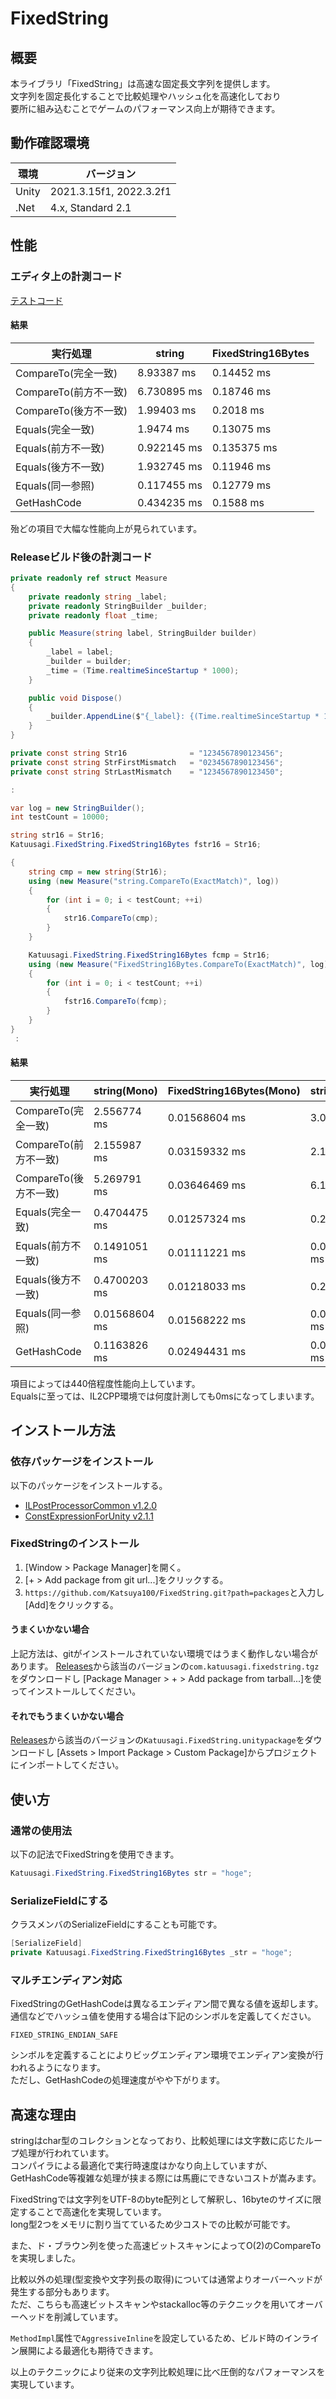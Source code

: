 # FixedString
## 概要
本ライブラリ「FixedString」は高速な固定長文字列を提供します。  
文字列を固定長化することで比較処理やハッシュ化を高速化しており  
要所に組み込むことでゲームのパフォーマンス向上が期待できます。  

## 動作確認環境
|  環境  |  バージョン  |
| ---- | ---- |
| Unity | 2021.3.15f1, 2022.3.2f1 |
| .Net | 4.x, Standard 2.1 |

## 性能
### エディタ上の計測コード
[テストコード](packages/Tests/Runtime/FixedString16BytesPerformanceTest.cs)  

#### 結果

|  実行処理  |  string  |  FixedString16Bytes  |
| ---- | ---- | ---- |
| CompareTo(完全一致) | 8.93387 ms | 0.14452 ms |
| CompareTo(前方不一致) | 6.730895 ms | 0.18746 ms |
| CompareTo(後方不一致) | 1.99403 ms | 0.2018 ms |
| Equals(完全一致) | 1.9474 ms | 0.13075 ms |
| Equals(前方不一致) | 0.922145 ms | 0.135375 ms |
| Equals(後方不一致) | 1.932745 ms | 0.11946 ms |
| Equals(同一参照) | 0.117455 ms | 0.12779 ms |
| GetHashCode | 0.434235 ms | 0.1588 ms |

殆どの項目で大幅な性能向上が見られています。  

### Releaseビルド後の計測コード
```.cs
private readonly ref struct Measure
{
    private readonly string _label;
    private readonly StringBuilder _builder;
    private readonly float _time;

    public Measure(string label, StringBuilder builder)
    {
        _label = label;
        _builder = builder;
        _time = (Time.realtimeSinceStartup * 1000);
    }

    public void Dispose()
    {
        _builder.AppendLine($"{_label}: {(Time.realtimeSinceStartup * 1000) - _time} ms");
    }
}

private const string Str16              = "1234567890123456";
private const string StrFirstMismatch   = "0234567890123456";
private const string StrLastMismatch    = "1234567890123450";

:

var log = new StringBuilder();
int testCount = 10000;

string str16 = Str16;
Katuusagi.FixedString.FixedString16Bytes fstr16 = Str16;

{
    string cmp = new string(Str16);
    using (new Measure("string.CompareTo(ExactMatch)", log))
    {
        for (int i = 0; i < testCount; ++i)
        {
            str16.CompareTo(cmp);
        }
    }

    Katuusagi.FixedString.FixedString16Bytes fcmp = Str16;
    using (new Measure("FixedString16Bytes.CompareTo(ExactMatch)", log))
    {
        for (int i = 0; i < testCount; ++i)
        {
            fstr16.CompareTo(fcmp);
        }
    }
}
 :
```

#### 結果

|  実行処理  |  string(Mono)  |  FixedString16Bytes(Mono)  |  string(IL2CPP)  |  FixedString16Bytes(IL2CPP)  |
| ---- | ---- | ---- | ---- | ---- |
| CompareTo(完全一致) | 2.556774 ms | 0.01568604 ms | 3.039063 ms | 0.006835938 ms |
| CompareTo(前方不一致) | 2.155987 ms | 0.03159332 ms | 2.127686 ms | 0.01342773 ms |
| CompareTo(後方不一致) | 5.269791 ms | 0.03646469 ms | 6.133057 ms | 0.01928711 ms |
| Equals(完全一致) | 0.4704475 ms | 0.01257324 ms | 0.2084961 ms | 0 ms(計測不能) |
| Equals(前方不一致) | 0.1491051 ms | 0.01111221 ms | 0.09838867 ms | 0 ms(計測不能) |
| Equals(後方不一致) | 0.4700203 ms | 0.01218033 ms | 0.2211914ms | 0 ms(計測不能) |
| Equals(同一参照) | 0.01568604 ms | 0.01568222 ms | 0.01318359 ms | 0 ms(計測不能) |
| GetHashCode | 0.1163826 ms | 0.02494431 ms | 0.05493164 ms | 0.0002441406 ms |

項目によっては440倍程度性能向上しています。  
Equalsに至っては、IL2CPP環境では何度計測しても0msになってしまいます。  

## インストール方法
### 依存パッケージをインストール
以下のパッケージをインストールする。  

- [ILPostProcessorCommon v1.2.0](https://github.com/Katsuya100/ILPostProcessorCommon/tree/v1.2.0)
- [ConstExpressionForUnity v2.1.1](https://github.com/Katsuya100/ConstExpressionForUnity/tree/v2.1.1)

### FixedStringのインストール
1. [Window > Package Manager]を開く。
2. [+ > Add package from git url...]をクリックする。
3. `https://github.com/Katsuya100/FixedString.git?path=packages`と入力し[Add]をクリックする。

#### うまくいかない場合
上記方法は、gitがインストールされていない環境ではうまく動作しない場合があります。
[Releases](https://github.com/Katsuya100/FixedString/releases)から該当のバージョンの`com.katuusagi.fixedstring.tgz`をダウンロードし
[Package Manager > + > Add package from tarball...]を使ってインストールしてください。

#### それでもうまくいかない場合
[Releases](https://github.com/Katsuya100/FixedString/releases)から該当のバージョンの`Katuusagi.FixedString.unitypackage`をダウンロードし
[Assets > Import Package > Custom Package]からプロジェクトにインポートしてください。

## 使い方
### 通常の使用法
以下の記法でFixedStringを使用できます。  
```.cs
Katuusagi.FixedString.FixedString16Bytes str = "hoge";
```

### SerializeFieldにする
クラスメンバのSerializeFieldにすることも可能です。  
```.cs
[SerializeField]
private Katuusagi.FixedString.FixedString16Bytes _str = "hoge";
```

### マルチエンディアン対応
FixedStringのGetHashCodeは異なるエンディアン間で異なる値を返却します。  
通信などでハッシュ値を使用する場合は下記のシンボルを定義してください。  
```
FIXED_STRING_ENDIAN_SAFE
```
シンボルを定義することによりビッグエンディアン環境でエンディアン変換が行われるようになります。  
ただし、GetHashCodeの処理速度がやや下がります。  

## 高速な理由
stringはchar型のコレクションとなっており、比較処理には文字数に応じたループ処理が行われています。  
コンパイラによる最適化で実行時速度はかなり向上していますが、GetHashCode等複雑な処理が挟まる際には馬鹿にできないコストが嵩みます。  

FixedStringでは文字列をUTF-8のbyte配列として解釈し、16byteのサイズに限定することで高速化を実現しています。  
long型2つをメモリに割り当てているため少コストでの比較が可能です。  

また、ド・ブラウン列を使った高速ビットスキャンによってO(2)のCompareToを実現しました。  

比較以外の処理(型変換や文字列長の取得)については通常よりオーバーヘッドが発生する部分もあります。  
ただ、こちらも高速ビットスキャンやstackalloc等のテクニックを用いてオーバーヘッドを削減しています。  

`MethodImpl`属性で`AggressiveInline`を設定しているため、ビルド時のインライン展開による最適化も期待できます。  

以上のテクニックにより従来の文字列比較処理に比べ圧倒的なパフォーマンスを実現しています。  
